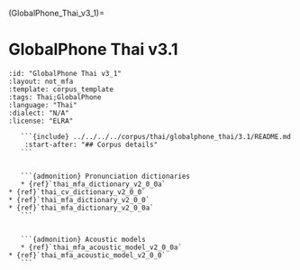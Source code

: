 
(GlobalPhone_Thai_v3_1)=
# GlobalPhone Thai v3.1

``````{corpus} GlobalPhone Thai v3.1
:id: "GlobalPhone Thai v3_1"
:layout: not_mfa
:template: corpus_template
:tags: Thai;GlobalPhone
:language: "Thai"
:dialect: "N/A"
:license: "ELRA"

   ```{include} ../../../../corpus/thai/globalphone_thai/3.1/README.md
    :start-after: "## Corpus details"
   ```


   ```{admonition} Pronunciation dictionaries
   * {ref}`thai_mfa_dictionary_v2_0_0a`
* {ref}`thai_cv_dictionary_v2_0_0`
* {ref}`thai_mfa_dictionary_v2_0_0`
* {ref}`thai_mfa_dictionary_v2_0_0a`
   ```


   ```{admonition} Acoustic models
   * {ref}`thai_mfa_acoustic_model_v2_0_0a`
* {ref}`thai_mfa_acoustic_model_v2_0_0`
   ```
``````
